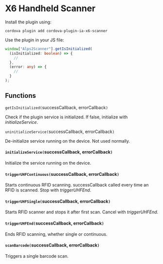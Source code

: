 # X6 Handheld Scanner

Install the plugin using:

```
cordova plugin add cordova-plugin-ia-x6-scanner
```

Use the plugin in your JS file:

```typescript
window["Alps2Scanner"].getIsInitialized(
  (isInitialized: boolean) => {
    //
  },
  (error: any) => {
    //
  }
);
```

## Functions

`getIsInitialized(`successCallback, errorCallback`)`

Check if the plugin service is initialized. If false, initialize with _initializeService_.

`uninitializeService(`successCallback, errorCallback`)`

De-initialize service running on the device. Not used normally.

#### `initializeService(`successCallback, errorCallback`)`

Initialize the service running on the device.

#### `triggerUHFContinuous(`successCallback, errorCallback`)`

Starts continuous RFID scanning. successCallback called every time an RFID is scanned. Stop with _triggerUHFEnd_.

#### `triggerUHFSingle(`successCallback, errorCallback`)`

Starts RFID scanner and stops it after first scan. Cancel with _triggerUHFEnd_.

#### `triggerUHFEnd(`successCallback, errorCallback`)`

Ends RFID scanning, whether single or continuous.

#### `scanBarcode(`successCallback, errorCallback`)`

Triggers a single barcode scan.
